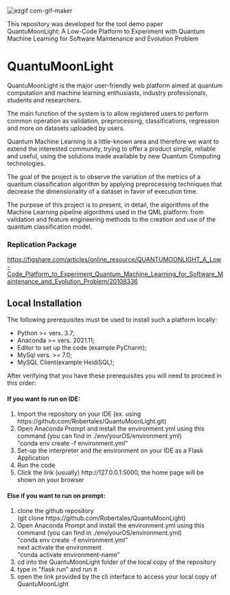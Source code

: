 ![ezgif com-gif-maker](https://user-images.githubusercontent.com/21276583/174580320-c1fd36fc-0cdc-4f59-9ca8-a877059b21ff.gif) 

This repository was developed for the tool demo paper <br>
QuantuMoonLight: A Low-Code Platform to Experiment with Quantum Machine Learning for Software Maintenance and Evolution Problem

<h1>QuantuMoonLight</h1>

QuantuMoonLight is the major user-friendly web platform aimed at quantum computation and machine learning enthusiasts, industry professionals, students and researchers.

The main function of the system is to allow registered users to perform common operation as validation, preprocessing, classifications, regression and more on datasets uploaded by users.

Quantum Machine Learning is a little-known area and therefore we want to extend the interested community, trying to offer a product simple, reliable and useful, using the solutions made available by new Quantum Computing technologies.

The goal of the project is to observe the variation of the metrics of a quantum classification algorithm by applying preprocessing techniques that decrease the dimensionality of a dataset in favor of execution time.

The purpose of this project is to present, in detail, the algorithms of the Machine Learning pipeline algorithms used in the QML platform: from validation and feature engineering methods to the creation and use of the quantum classification model.

<h3> Replication Package </h3>

 https://figshare.com/articles/online_resource/QUANTUMOONLIGHT_A_Low-Code_Platform_to_Experiment_Quantum_Machine_Learning_for_Software_Maintenance_and_Evolution_Problem/20108336

<h2>Local Installation</h2>
The following prerequisites must be used to install such a platform locally:
<ul>
<li>Python >= vers. 3.7;</li>
<li>Anaconda >= vers. 2021.11;</li>
<li>Editor to set up the code (example PyCharm);</li>
<li>MySql vers. >= 7.0;</li>
<li>MySQL Client(example HeidiSQL);</li>
</ul>

After verifying that you have these prerequisites you will need to proceed in this order:

   <h4>If you want to run on IDE:</h4>
<ol>
<li> Import the repository on your IDE (ex. using https://github.com/Robertales/QuantuMoonLight.git)</li>
<li> Open Anaconda Prompt and install the environment.yml using this command (you can find in ./env/yourOS/environment.yml)<br>
   "conda env create -f environment.yml"
<li> Set-up the interpreter and the environment on your IDE as a Flask Application</li>
<li>Run the code</li>
<li>Click the link (usually) http://127.0.0.1:5000, the home page will be shown on your browser</li>
</ol>
   <h4>Else if you want to run on prompt:</h4>
   <ol>
<li> clone the github repository</li> (git clone https://github.com/Robertales/QuantuMoonLight)
<li>Open Anaconda Prompt and install the environment.yml using this command (you can find in ./env/yourOS/environment.yml)<br>
   "conda env create -f environment.yml" <br>
   next activate the environment<br>
   "conda activate environment-name"</li>
<li>cd into the QuantuMoonLight folder of the local copy of the repository</li>
<li>type in "flask run" and run it</li>
<li>open the link provided by the cli interface to access your local copy of QuantuMoonLight</li>
   </ol>

   
 

